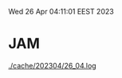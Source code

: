 Wed 26 Apr 04:11:01 EEST 2023
# JAM
<a href='./cache/202304/26_04.log'>./cache/202304/26_04.log</a>
